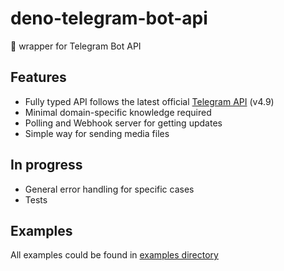 # deno-telegram-bot-api
🦕 wrapper for Telegram Bot API 

## Features
- Fully typed API follows the latest official [Telegram API](https://core.telegram.org/bots/api) (v4.9) 
- Minimal domain-specific knowledge required
- Polling and Webhook server for getting updates
- Simple way for sending media files

## In progress
- General error handling for specific cases
- Tests

## Examples
All examples could be found in [examples directory](https://github.com/dfvgbh/deno-telegram-bot-api/tree/master/examples)
